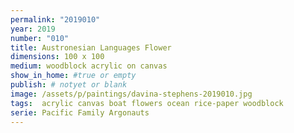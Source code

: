 ```yaml
---
permalink: "2019010"
year: 2019
number: "010"
title: Austronesian Languages Flower
dimensions: 100 x 100
medium: woodblock acrylic on canvas
show_in_home: #true or empty
publish: # notyet or blank
image: /assets/p/paintings/davina-stephens-2019010.jpg
tags:  acrylic canvas boat flowers ocean rice-paper woodblock
serie: Pacific Family Argonauts
---
```

